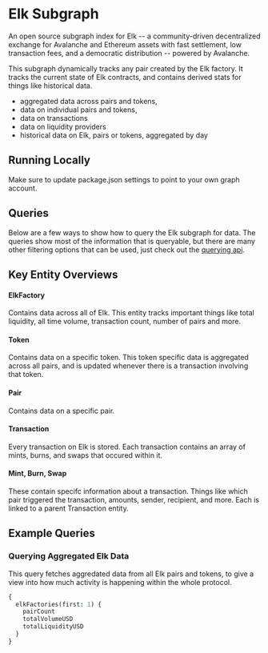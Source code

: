 # Elk Subgraph

An open source subgraph index for Elk -- a community-driven decentralized exchange for Avalanche and Ethereum assets with fast settlement, low transaction fees, and a democratic distribution -- powered by Avalanche.

This subgraph dynamically tracks any pair created by the Elk factory. It tracks the current state of Elk contracts, and contains derived stats for things like historical data.

- aggregated data across pairs and tokens,
- data on individual pairs and tokens,
- data on transactions
- data on liquidity providers
- historical data on Elk, pairs or tokens, aggregated by day

## Running Locally

Make sure to update package.json settings to point to your own graph account.

## Queries

Below are a few ways to show how to query the Elk subgraph for data. The queries show most of the information that is queryable, but there are many other filtering options that can be used, just check out the [querying api](https://thegraph.com/docs/graphql-api). 

## Key Entity Overviews

#### ElkFactory

Contains data across all of Elk. This entity tracks important things like total liquidity, all time volume, transaction count, number of pairs and more.

#### Token

Contains data on a specific token. This token specific data is aggregated across all pairs, and is updated whenever there is a transaction involving that token.

#### Pair

Contains data on a specific pair.

#### Transaction

Every transaction on Elk is stored. Each transaction contains an array of mints, burns, and swaps that occured within it.

#### Mint, Burn, Swap

These contain specifc information about a transaction. Things like which pair triggered the transaction, amounts, sender, recipient, and more. Each is linked to a parent Transaction entity.

## Example Queries

### Querying Aggregated Elk Data

This query fetches aggredated data from all Elk pairs and tokens, to give a view into how much activity is happening within the whole protocol.

```graphql
{
  elkFactories(first: 1) {
    pairCount
    totalVolumeUSD
    totalLiquidityUSD
  }
}
```
